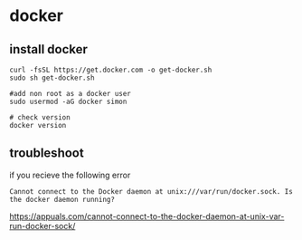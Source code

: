# docker


## install docker 

```
curl -fsSL https://get.docker.com -o get-docker.sh
sudo sh get-docker.sh

#add non root as a docker user
sudo usermod -aG docker simon

# check version
docker version

```

## troubleshoot

if you recieve the following error

```
Cannot connect to the Docker daemon at unix:///var/run/docker.sock. Is the docker daemon running?
```
https://appuals.com/cannot-connect-to-the-docker-daemon-at-unix-var-run-docker-sock/
